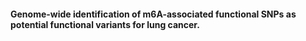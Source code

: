 #### Genome-wide identification of m6A-associated functional SNPs as potential functional variants for lung cancer.


